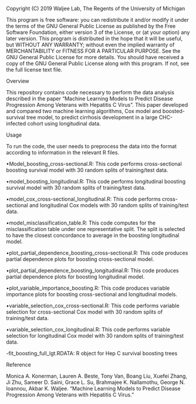 Copyright (C) 2019 Waljee Lab, The Regents of the University of Michigan

This program is free software: you can redistribute it and/or modify it under the terms of the GNU General Public License as published by the Free Software Foundation, either version 3 of the License, or (at your option) any later version.
This program is distributed in the hope that it will be useful, but WITHOUT ANY WARRANTY; without even the implied warranty of MERCHANTABILITY or FITNESS FOR A PARTICULAR PURPOSE. See the GNU General Public License for more details.
You should have received a copy of the GNU General Public License along with this program. If not, see the full license text file.


Overview

This repository contains code necessary to perform the data analysis described in the paper “Machine Learning Models to Predict Disease Progression Among Veterans with Hepatitis C Virus”. This paper developed and compared two machine learning algorithms, Cox model and boosted-survival tree model, to predict cirrhosis development in a large CHC-infected cohort using longitudinal data.


Usage

To run the code, the user needs to preprocess the data into the format according to information in the relevant R files.

•Model_boosting_cross-sectional.R: This code performs cross-sectional boosting survival model with 30 random splits of training/test data.


•model_boosting_longitudinal.R: This code performs longitudinal boosting survival model with 30 random splits of training/test data.


•model_cox_cross-sectional_longitudinal.R: This code performs cross-sectional and longitudinal Cox models with 30 random splits of training/test data.


•model_misclassification_table.R: This code computes for the misclassification table under one representative split. The split is selected to have the closest concordance to average in the boosting longitudinal model.


•plot_partial_dependence_boosting_cross-sectional.R: This code produces partial dependence plots for boosting cross-sectional model.


•plot_partial_dependence_boosting_longitudinal.R: This code produces partial dependence plots for boosting longitudinal model.


•plot_variable_importance_boosting.R: This code produces variable importance plots for boosting cross-sectional and longitudinal models.


•variable_selection_cox_cross-sectional.R: This code performs variable selection for cross-sectional Cox model with 30 random splits of training/test data.


•variable_selection_cox_longitudinal.R: This code performs variable selection for longitudinal Cox model with 30 random splits of training/test data.


-fit_boosting_full_lgt.RDATA: R object for Hep C survival boosting trees


Reference

Monica A. Konerman, Lauren A. Beste, Tony Van, Boang Liu, Xuefei Zhang, Ji Zhu, Sameer D. Saini, Grace L. Su, Brahmajee K. Nallamothu, George N. Ioannou, Akbar K. Waljee. “Machine Learning Models to Predict Disease Progression Among Veterans with Hepatitis C Virus.”
